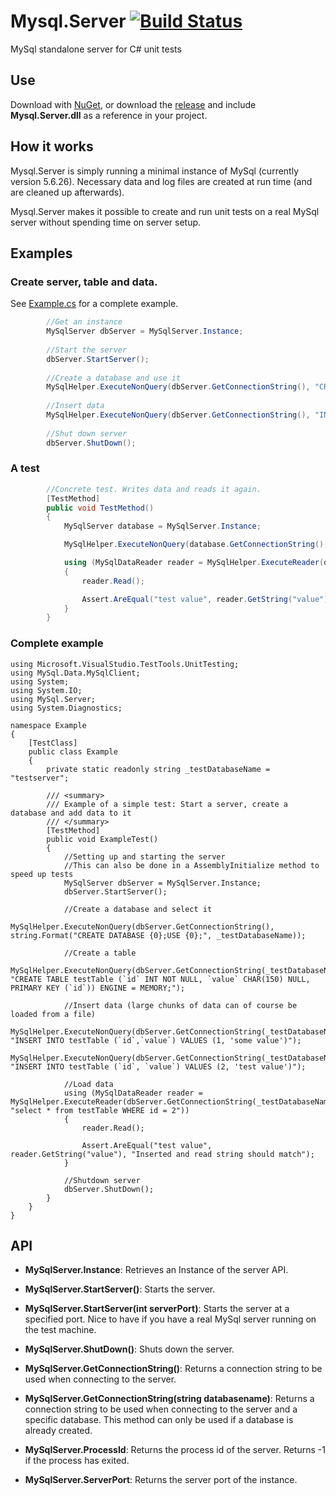 # Mysql.Server [![Build Status](https://travis-ci.org/stumpdk/MySql.Server.svg?branch=master)](https://travis-ci.org/stumpdk/MySql.Server)

MySql standalone server for C# unit tests

## Use
Download with [NuGet](https://www.nuget.org/packages/MySql.Server/), or download the [release](https://github.com/stumpdk/Mysql.Server/releases) and include **Mysql.Server.dll** as a reference in your project.

## How it works
Mysql.Server is simply running a minimal instance of MySql (currently version 5.6.26). Necessary data and log files are created at run time (and are cleaned up afterwards).

Mysql.Server makes it possible to create and run unit tests on a real MySql server without spending time on server setup.

## Examples

### Create server, table and data.
See [Example.cs](/Examples/Example.cs) for a complete example.
```c#
        //Get an instance
        MySqlServer dbServer = MySqlServer.Instance;
        
        //Start the server
        dbServer.StartServer();
        
        //Create a database and use it
        MySqlHelper.ExecuteNonQuery(dbServer.GetConnectionString(), "CREATE DATABASE testserver; USE testserver;");
        
        //Insert data
        MySqlHelper.ExecuteNonQuery(dbServer.GetConnectionString(), "INSERT INTO testTable (`id`, `value`) VALUES (2, 'test value')"); 
        
        //Shut down server
        dbServer.ShutDown();
```

### A test
```c#
        //Concrete test. Writes data and reads it again.
        [TestMethod]
        public void TestMethod()
        {
            MySqlServer database = MySqlServer.Instance;

            MySqlHelper.ExecuteNonQuery(database.GetConnectionString(), "INSERT INTO testTable (`id`, `value`) VALUES (2, 'test value')");

            using (MySqlDataReader reader = MySqlHelper.ExecuteReader(database.GetConnectionString(), "SELECT * FROM testTable WHERE id = 2"))
            {
                reader.Read();

                Assert.AreEqual("test value", reader.GetString("value"), "Inserted and read string should match");
            }
        }
```

### Complete example

```
using Microsoft.VisualStudio.TestTools.UnitTesting;
using MySql.Data.MySqlClient;
using System;
using System.IO;
using MySql.Server;
using System.Diagnostics;

namespace Example
{
    [TestClass]
    public class Example
    {
        private static readonly string _testDatabaseName = "testserver";
        
        /// <summary>
        /// Example of a simple test: Start a server, create a database and add data to it
        /// </summary>
        [TestMethod]
        public void ExampleTest()
        {
            //Setting up and starting the server
            //This can also be done in a AssemblyInitialize method to speed up tests
            MySqlServer dbServer = MySqlServer.Instance;
            dbServer.StartServer();

            //Create a database and select it
            MySqlHelper.ExecuteNonQuery(dbServer.GetConnectionString(), string.Format("CREATE DATABASE {0};USE {0};", _testDatabaseName));

            //Create a table
            MySqlHelper.ExecuteNonQuery(dbServer.GetConnectionString(_testDatabaseName), "CREATE TABLE testTable (`id` INT NOT NULL, `value` CHAR(150) NULL,  PRIMARY KEY (`id`)) ENGINE = MEMORY;");

            //Insert data (large chunks of data can of course be loaded from a file)
            MySqlHelper.ExecuteNonQuery(dbServer.GetConnectionString(_testDatabaseName), "INSERT INTO testTable (`id`,`value`) VALUES (1, 'some value')");
            MySqlHelper.ExecuteNonQuery(dbServer.GetConnectionString(_testDatabaseName), "INSERT INTO testTable (`id`, `value`) VALUES (2, 'test value')");

            //Load data
            using (MySqlDataReader reader = MySqlHelper.ExecuteReader(dbServer.GetConnectionString(_testDatabaseName), "select * from testTable WHERE id = 2"))
            {
                reader.Read();

                Assert.AreEqual("test value", reader.GetString("value"), "Inserted and read string should match");
            }

            //Shutdown server
            dbServer.ShutDown(); 
        }
    }
}
```

## API
* **MySqlServer.Instance**: Retrieves an Instance of the server API.

* **MySqlServer.StartServer()**: Starts the server.

* **MySqlServer.StartServer(int serverPort)**: Starts the server at a specified port. Nice to have if you have a real MySql server running on the test machine.

* **MySqlServer.ShutDown()**: Shuts down the server.

* **MySqlServer.GetConnectionString()**: Returns a connection string to be used when connecting to the server.

* **MySqlServer.GetConnectionString(string databasename)**: Returns a connection string to be used when connecting to the server and a specific database. This method can only be used if a database is already created.

* **MySqlServer.ProcessId**: Returns the process id of the server. Returns -1 if the process has exited.

* **MySqlServer.ServerPort**: Returns the server port of the instance.

